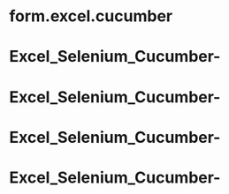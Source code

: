 # form.excel.cucumber
# Excel_Selenium_Cucumber-
# Excel_Selenium_Cucumber-
# Excel_Selenium_Cucumber-
# Excel_Selenium_Cucumber-
